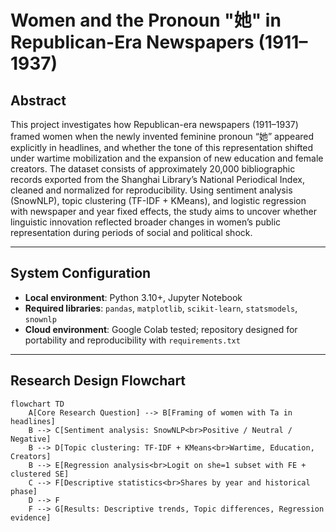 # Women and the Pronoun "她" in Republican-Era Newspapers (1911–1937)

## Abstract
This project investigates how Republican-era newspapers (1911–1937) framed women when the newly invented feminine pronoun “她” appeared explicitly in headlines, and whether the tone of this representation shifted under wartime mobilization and the expansion of new education and female creators. The dataset consists of approximately 20,000 bibliographic records exported from the Shanghai Library’s National Periodical Index, cleaned and normalized for reproducibility. Using sentiment analysis (SnowNLP), topic clustering (TF-IDF + KMeans), and logistic regression with newspaper and year fixed effects, the study aims to uncover whether linguistic innovation reflected broader changes in women’s public representation during periods of social and political shock.  

---

## System Configuration
- **Local environment**: Python 3.10+, Jupyter Notebook  
- **Required libraries**: `pandas`, `matplotlib`, `scikit-learn`, `statsmodels`, `snownlp`  
- **Cloud environment**: Google Colab tested; repository designed for portability and reproducibility with `requirements.txt`  

---

## Research Design Flowchart

```mermaid
flowchart TD
    A[Core Research Question] --> B[Framing of women with Ta in headlines]
    B --> C[Sentiment analysis: SnowNLP<br>Positive / Neutral / Negative]
    B --> D[Topic clustering: TF-IDF + KMeans<br>Wartime, Education, Creators]
    B --> E[Regression analysis<br>Logit on she=1 subset with FE + clustered SE]
    C --> F[Descriptive statistics<br>Shares by year and historical phase]
    D --> F
    F --> G[Results: Descriptive trends, Topic differences, Regression evidence]
